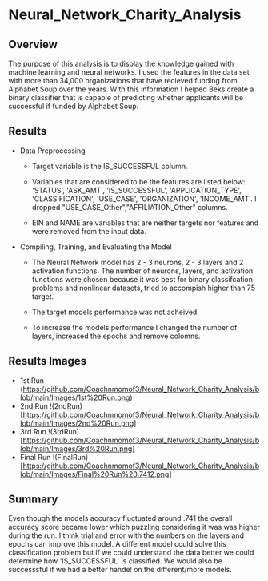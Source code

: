 # Neural_Network_Charity_Analysis

## Overview

The purpose of this analysis is to display the knowledge gained with machine learning and neural networks. I used the features in the data set with more than 34,000 organizations that have recieved funding from Alphabet Soup over the years. With this information I helped Beks create a binary classifier that is capable of predicting whether applicants will be successful if funded by Alphabet Soup.

## Results

* Data Preprocessing

   * Target variable is the IS_SUCCESSFUL column.
    
   * Variables that are considered to be the features are listed below:
    'STATUS', 'ASK_AMT', 'IS_SUCCESSFUL', 'APPLICATION_TYPE', 'CLASSIFICATION', 'USE_CASE', 'ORGANIZATION', 'INCOME_AMT'. I dropped "USE_CASE_Other","AFFILIATION_Other" columns.
    
   * EIN and NAME are variables that are neither targets nor features
    and were removed from the input data.

* Compiling, Training, and Evaluating the Model
   
   * The Neural Network model has 2 - 3 neurons, 2 - 3 layers and 2 activation functions. The number of neurons, layers, and activation functions were chosen because it was best for binary classifcation problems and nonlinear datasets, tried to accompish higher than 75 target.

   * The target models performance was not acheived.

   * To increase the models performance I changed the number of layers, increased the epochs and remove colomns.

## Results Images
* 1st Run
(https://github.com/Coachnmomof3/Neural_Network_Charity_Analysis/blob/main/Images/1st%20Run.png)
* 2nd Run
!(2ndRun)[https://github.com/Coachnmomof3/Neural_Network_Charity_Analysis/blob/main/Images/2nd%20Run.png]
* 3rd Run
!(3rdRun)[https://github.com/Coachnmomof3/Neural_Network_Charity_Analysis/blob/main/Images/3rd%20Run.png]
* Final Run
!(FinalRun)[https://github.com/Coachnmomof3/Neural_Network_Charity_Analysis/blob/main/Images/Final%20Run%20.7412.png]

## Summary

Even though the models accuracy fluctuated around .741 the overall accuracy score became lower which puzzling considering it was was higher during the run. I think trial and error with the numbers on the layers and epochs can improve this model. A different model could solve this classification problem but if we could understand the data better we could determine how 'IS_SUCCESSFUL' is classified. We would also be successsful if we had a better handel on the different/more models.
